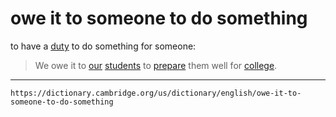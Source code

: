 # owe it to someone to do something
to have a [duty](https://dictionary.cambridge.org/us/dictionary/english/duty "duty") to do something for someone:

>We owe it to [our](https://dictionary.cambridge.org/us/dictionary/english/our "our") [students](https://dictionary.cambridge.org/us/dictionary/english/student "students") to [prepare](https://dictionary.cambridge.org/us/dictionary/english/prepare "prepare") them well for [college](https://dictionary.cambridge.org/us/dictionary/english/college "college").

---
`https://dictionary.cambridge.org/us/dictionary/english/owe-it-to-someone-to-do-something`